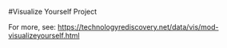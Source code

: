 #Visualize Yourself Project

For more, see: https://technologyrediscovery.net/data/vis/mod-visualizeyourself.html